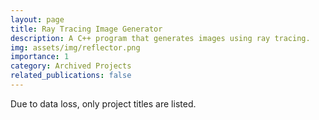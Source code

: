 ```yaml
---
layout: page
title: Ray Tracing Image Generator
description: A C++ program that generates images using ray tracing.
img: assets/img/reflector.png
importance: 1
category: Archived Projects
related_publications: false
---
```


Due to data loss, only project titles are listed.
